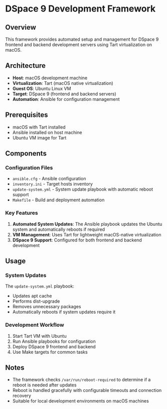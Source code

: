 # DSpace 9 Development Framework

## Overview
This framework provides automated setup and management for DSpace 9 frontend and backend development servers using Tart virtualization on macOS.

## Architecture
- **Host**: macOS development machine
- **Virtualization**: Tart (macOS native virtualization)
- **Guest OS**: Ubuntu Linux VM
- **Target**: DSpace 9 (frontend and backend servers)
- **Automation**: Ansible for configuration management

## Prerequisites
- macOS with Tart installed
- Ansible installed on host machine
- Ubuntu VM image for Tart

## Components

### Configuration Files
- `ansible.cfg` - Ansible configuration
- `inventory.ini` - Target hosts inventory
- `update-system.yml` - System update playbook with automatic reboot support
- `Makefile` - Build and deployment automation

### Key Features
1. **Automated System Updates**: The Ansible playbook updates the Ubuntu system and automatically reboots if required
2. **VM Management**: Uses Tart for lightweight macOS-native virtualization
3. **DSpace 9 Support**: Configured for both frontend and backend development

## Usage

### System Updates
The `update-system.yml` playbook:
- Updates apt cache
- Performs dist-upgrade
- Removes unnecessary packages
- Automatically reboots if system updates require it

### Development Workflow
1. Start Tart VM with Ubuntu
2. Run Ansible playbooks for configuration
3. Deploy DSpace 9 frontend and backend
4. Use Make targets for common tasks

## Notes
- The framework checks `/var/run/reboot-required` to determine if a reboot is needed after updates
- Reboot is handled gracefully with configurable timeouts and connection recovery
- Suitable for local development environments on macOS machines
